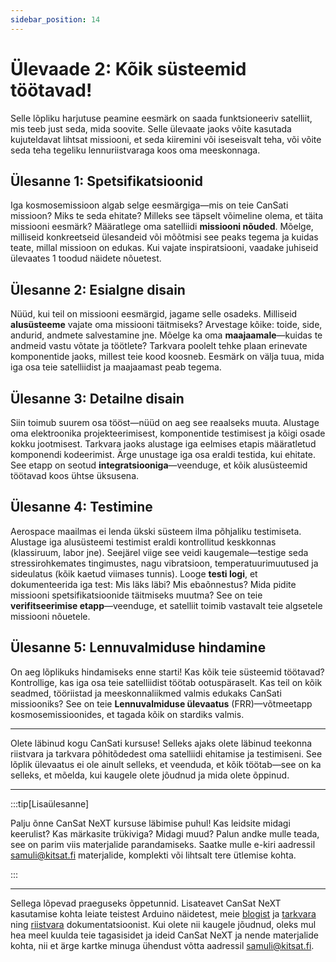 ```yaml
---
sidebar_position: 14
---
```


# Ülevaade 2: Kõik süsteemid töötavad!

Selle lõpliku harjutuse peamine eesmärk on saada funktsioneeriv satelliit, mis teeb just seda, mida soovite. Selle ülevaate jaoks võite kasutada kujuteldavat lihtsat missiooni, et seda kiiremini või iseseisvalt teha, või võite seda teha tegeliku lennuriistvaraga koos oma meeskonnaga.

## Ülesanne 1: Spetsifikatsioonid

Iga kosmosemissioon algab selge eesmärgiga—mis on teie CanSati missioon? Miks te seda ehitate? Milleks see täpselt võimeline olema, et täita missiooni eesmärk?
Määratlege oma satelliidi **missiooni nõuded**. Mõelge, milliseid konkreetseid ülesandeid või mõõtmisi see peaks tegema ja kuidas teate, millal missioon on edukas. Kui vajate inspiratsiooni, vaadake juhiseid ülevaates 1 toodud näidete nõuetest.

## Ülesanne 2: Esialgne disain

Nüüd, kui teil on missiooni eesmärgid, jagame selle osadeks. Milliseid **alusüsteeme** vajate oma missiooni täitmiseks? Arvestage kõike: toide, side, andurid, andmete salvestamine jne.
Mõelge ka oma **maajaamale**—kuidas te andmeid vastu võtate ja töötlete? Tarkvara poolelt tehke plaan erinevate komponentide jaoks, millest teie kood koosneb. Eesmärk on välja tuua, mida iga osa teie satelliidist ja maajaamast peab tegema.

## Ülesanne 3: Detailne disain

Siin toimub suurem osa tööst—nüüd on aeg see reaalseks muuta. Alustage oma elektroonika projekteerimisest, komponentide testimisest ja kõigi osade kokku jootmisest.
Tarkvara jaoks alustage iga eelmises etapis määratletud komponendi kodeerimist. Ärge unustage iga osa eraldi testida, kui ehitate. See etapp on seotud **integratsiooniga**—veenduge, et kõik alusüsteemid töötavad koos ühtse üksusena.

## Ülesanne 4: Testimine

Aerospace maailmas ei lenda ükski süsteem ilma põhjaliku testimiseta. Alustage iga alusüsteemi testimist eraldi kontrollitud keskkonnas (klassiruum, labor jne). Seejärel viige see veidi kaugemale—testige seda stressirohkemates tingimustes, nagu vibratsioon, temperatuurimuutused ja sideulatus (kõik kaetud viimases tunnis).
Looge **testi logi**, et dokumenteerida iga test: Mis läks läbi? Mis ebaõnnestus? Mida pidite missiooni spetsifikatsioonide täitmiseks muutma? See on teie **verifitseerimise etapp**—veenduge, et satelliit toimib vastavalt teie algsetele missiooni nõuetele.

## Ülesanne 5: Lennuvalmiduse hindamine

On aeg lõplikuks hindamiseks enne starti! Kas kõik teie süsteemid töötavad? Kontrollige, kas iga osa teie satelliidist töötab ootuspäraselt. Kas teil on kõik seadmed, tööriistad ja meeskonnaliikmed valmis edukaks CanSati missiooniks?
See on teie **Lennuvalmiduse ülevaatus** (FRR)—võtmeetapp kosmosemissioonides, et tagada kõik on stardiks valmis.

---
Olete läbinud kogu CanSati kursuse! Selleks ajaks olete läbinud teekonna riistvara ja tarkvara põhitõdedest oma satelliidi ehitamise ja testimiseni. See lõplik ülevaatus ei ole ainult selleks, et veenduda, et kõik töötab—see on ka selleks, et mõelda, kui kaugele olete jõudnud ja mida olete õppinud.

---

:::tip[Lisaülesanne]

Palju õnne CanSat NeXT kursuse läbimise puhul! Kas leidsite midagi keerulist? Kas märkasite trükiviga? Midagi muud? Palun andke mulle teada, see on parim viis materjalide parandamiseks. Saatke mulle e-kiri aadressil samuli@kitsat.fi materjalide, komplekti või lihtsalt tere ütlemise kohta.

:::

---

Sellega lõpevad praeguseks õppetunnid. Lisateavet CanSat NeXT kasutamise kohta leiate teistest Arduino näidetest, meie [blogist](./../../blog/) ja [tarkvara](./../CanSat-software/CanSat-software.md) ning [riistvara](./../CanSat-hardware/CanSat-hardware.md) dokumentatsioonist. Kui olete nii kaugele jõudnud, oleks mul hea meel kuulda teie tagasisidet ja ideid CanSat NeXT ja nende materjalide kohta, nii et ärge kartke minuga ühendust võtta aadressil samuli@kitsat.fi.